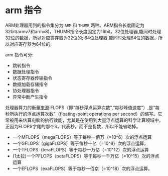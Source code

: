 # arm 指令

ARM处理器用到的指令集分为 `ARM` 和 `THUMB` 两种。ARM指令长度固定为32bit(armv7和armv8)，THUMB指令长度固定为16bit。32位处理器,能同时处理32位的数据，所以对应寄存器为32位的; 64位处理器,能同时处理64位的数据，所以对应寄存器为64位的;

arm 指令可分:
- 跳转指令
- 数据处理指令
- 状态寄存器传输指令
- 数据加载存储指令
- 协处理器指令
- 异常中断产生指令

处理器算力的衡量[来源](https://www.jianshu.com/p/e61eeae2d338):FLOPS（即“每秒浮点运算次数”,“每秒峰值速度”）,是“每秒所执行的浮点运算次数”（floating-point operations per second）的缩写。它常被用来估算电脑的执行效能，尤其是在使用到大量浮点运算的科学计算领域中。正因为FLOPS字尾的那个S，代表秒，而不是复数，所以不能省略掉。
- 一个MFLOPS（megaFLOPS）等于每秒一佰万（=10^6）次的浮点运算
- 一个GFLOPS（gigaFLOPS）等于每秒十亿（=10^9）次的浮点运算，
- 一个TFLOPS（teraFLOPS）等于每秒一万亿（=10^12）次的浮点运算
- (1太拉)一个PFLOPS（petaFLOPS）等于每秒一千万亿（=10^15）次的浮点运算
- 一个EFLOPS（exaFLOPS）等于每秒一佰京（=10^18）次的浮点运算。